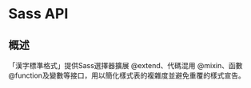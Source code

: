 
 <span lang='en'>Sass API</span>
==================================
 概述 <!-- #gaishu -->
-----
「漢字標準格式」提供Sass選擇器擴展 @extend、代碼混用 @mixin、函數 @function及變數等接口，用以簡化樣式表的複雜度並避免重覆的樣式宣告。
